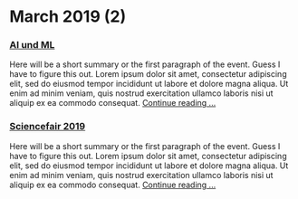 # March 2019 (2)
 
### [AI und ML](./26)
 
Here will be a short summary or the first paragraph of the event. Guess I have to figure this out. Lorem ipsum dolor sit amet, consectetur adipiscing elit, sed do eiusmod tempor incididunt ut labore et dolore magna aliqua. Ut enim ad minim veniam, quis nostrud exercitation ullamco laboris nisi ut aliquip ex ea commodo consequat. [Continue reading ...](./26)
 
### [Sciencefair 2019](./05)
 
Here will be a short summary or the first paragraph of the event. Guess I have to figure this out. Lorem ipsum dolor sit amet, consectetur adipiscing elit, sed do eiusmod tempor incididunt ut labore et dolore magna aliqua. Ut enim ad minim veniam, quis nostrud exercitation ullamco laboris nisi ut aliquip ex ea commodo consequat. [Continue reading ...](./05)
 